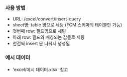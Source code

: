 ### 사용 방법
- URL: /excel/convert/insert-query
- sheet명: table 명으로 세팅 (FCM 스키마의 테이블만 가능)
- 첫번째 row: 필드명으로 세팅
- 아래 row: 필드와 매칭되는 값들로 세팅
- 천건씩 insert 문 나눠서 생성됨
  
### 예시 데이터
- 'excel/예시 데이터.xlsx' 참고
